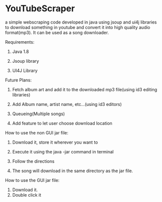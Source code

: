 # YouTubeScraper
a simple webscraping code developed in java using jsoup and ui4j libraries to download something in youtube and convert it into high quality audio format(mp3). It can be used as a song downloader.

Requirements:

1. Java 1.8

2. Jsoup library

3. UI4J Library

Future Plans:

1. Fetch album art and add it to the downloaded mp3 file(using id3 editing libraries)

2. Add Album name, artist name, etc...(using id3 editors)

3. Queueing(Multiple songs)

4. Add feature to let user choose download location


How to use the non GUI jar file:

1. Download it, store it wherever you want to

2. Execute it using the java -jar command in terminal

3. Follow the directions

4. The song will download in the same directory as the jar file.

How to use the GUI jar file: 

1. Download it.
2. Double click it
